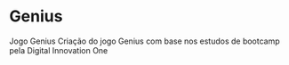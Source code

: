 # Genius
Jogo Genius
Criação do jogo Genius com base nos estudos de bootcamp pela Digital Innovation One
